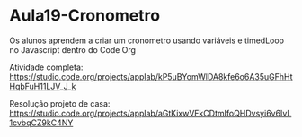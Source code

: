 # Aula19-Cronometro
Os alunos aprendem a criar um cronometro usando variáveis e timedLoop no Javascript dentro do Code Org

Atividade completa: https://studio.code.org/projects/applab/kP5uBYomWlDA8kfe6o6A35uGFhHtHqbFuH11LJV_J_k

Resolução projeto de casa: https://studio.code.org/projects/applab/aGtKixwVFkCDtmIfoQHDvsyi6v6IvL1cvbqCZ9kC4NY
